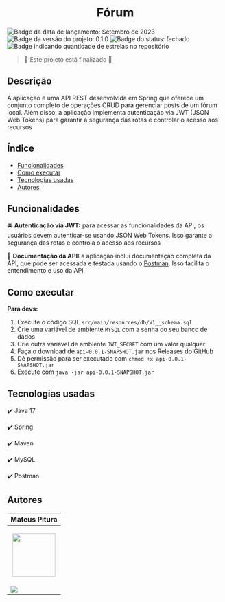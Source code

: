 <h1 align="center"> 
  Fórum
</h1> 

<p> 
  <img src="https://img.shields.io/badge/Release-September%202023-green" alt="Badge da data de lançamento: Setembro de 2023">  
  <img src="https://img.shields.io/badge/Version-0.1.0-blue" alt="Badge da versão do projeto: 0.1.0">  
  <img src="https://img.shields.io/badge/Status-Closed-brightgreen" alt="Badge do status: fechado">  
  <img src="https://img.shields.io/github/stars/MateusPitura/api-spring-forum?style=social" alt="Badge indicando quantidade de estrelas no repositório"> 
</p> 

> :checkered_flag: Este projeto está finalizado :checkered_flag:  

## Descrição 

A aplicação é uma API REST desenvolvida em Spring que oferece um conjunto completo de operações CRUD para gerenciar posts de um fórum local. Além disso, a aplicação implementa autenticação via JWT (JSON Web Tokens) para garantir a segurança das rotas e controlar o acesso aos recursos

## Índice 
- [Funcionalidades](#funcionalidades) 
- [Como executar](#como-executar) 
- [Tecnologias usadas](#tecnologias-usadas) 
- [Autores](#autores) 

## Funcionalidades 

:oncoming_police_car: **Autenticação via JWT:** para acessar as funcionalidades da API, os usuários devem autenticar-se usando JSON Web Tokens. Isso garante a segurança das rotas e controla o acesso aos recursos

:page_facing_up: **Documentação da API:** a aplicação inclui documentação completa da API, que pode ser acessada e testada usando o [Postman](https://documenter.getpostman.com/view/28639415/2s9YJW5ks9). Isso facilita o entendimento e uso da API 

## Como executar 

**Para devs:** 

1. Execute o código SQL `src/main/resources/db/V1__schema.sql`
2. Crie uma variável de ambiente `MYSQL` com a senha do seu banco de dados
3. Crie outra variável de ambiente `JWT_SECRET` com um valor qualquer
4. Faça o download de `api-0.0.1-SNAPSHOT.jar` nos Releases do GitHub
5. Dê permissão para ser executado com `chmod +x api-0.0.1-SNAPSHOT.jar`
6. Execute com `java -jar api-0.0.1-SNAPSHOT.jar`

## Tecnologias usadas 

:heavy_check_mark: Java 17

:heavy_check_mark: Spring

:heavy_check_mark: Maven

:heavy_check_mark: MySQL

:heavy_check_mark: Postman

## Autores 

| Mateus Pitura | 
|------| 
| <p align="center"><img src="https://user-images.githubusercontent.com/119008106/227821967-fac62c31-0d62-485b-829e-ef56c033e21a.jpeg" width="100" height="100"></p> | 
| <a href="https://www.linkedin.com/in/mateuspitura/"><img src="https://img.shields.io/badge/LinkedIn-0077B5?style=for-the-badge&logo=linkedin&logoColor=white"> | 
